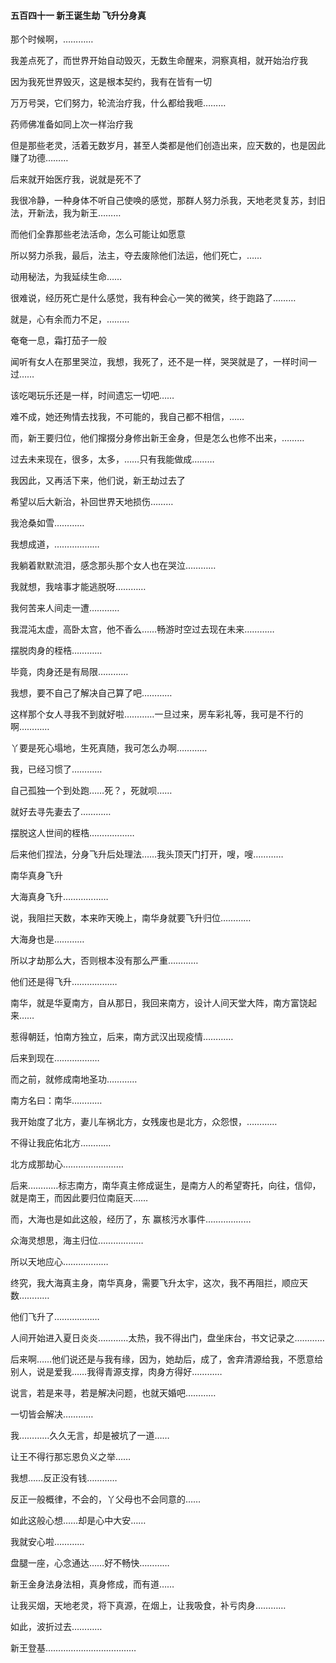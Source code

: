 #### 五百四十一 新王诞生劫 飞升分身真

那个时候啊，…………

我差点死了，而世界开始自动毁灭，无数生命醒来，洞察真相，就开始治疗我

因为我死世界毁灭，这是根本契约，我有在皆有一切

万万号哭，它们努力，轮流治疗我，什么都给我咂………

药师佛准备如同上次一样治疗我

但是那些老灵，活着无数岁月，甚至人类都是他们创造出来，应天数的，也是因此赚了功德………

后来就开始医疗我，说就是死不了

我很冷静，一种身体不听自己使唤的感觉，那群人努力杀我，天地老灵复苏，封旧法，开新法，我为新王………

而他们全靠那些老法活命，怎么可能让如愿意

所以努力杀我，最后，法主，夺去废除他们法运，他们死亡，……

动用秘法，为我延续生命……


很难说，经历死亡是什么感觉，我有种会心一笑的微笑，终于跑路了………

就是，心有余而力不足，………

奄奄一息，霜打茄子一般

闻听有女人在那里哭泣，我想，我死了，还不是一样，哭哭就是了，一样时间一过……

该吃喝玩乐还是一样，时间遗忘一切吧……

难不成，她还殉情去找我，不可能的，我自己都不相信，……

而，新王要归位，他们撺掇分身修出新王金身，但是怎么也修不出来，………

过去未来现在，很多，太多，……只有我能做成………

我因此，又再活下来，他们说，新王劫过去了

希望以后大新治，补回世界天地损伤………

我沧桑如雪…………

我想成道，………………

我躺着默默流泪，感念那头那个女人也在哭泣…………

我就想，我啥事才能逃脱呀…………

我何苦来人间走一遭…………

我混沌太虚，高卧太宫，他不香么……畅游时空过去现在未来…………

摆脱肉身的桎梏…………


毕竟，肉身还是有局限…………

我想，要不自己了解决自己算了吧…………

这样那个女人寻我不到就好啦…………一旦过来，房车彩礼等，我可是不行的啊…………

丫要是死心塌地，生死真随，我可怎么办啊…………

我，已经习惯了…………

自己孤独一个到处跑……死？，死就呗……

就好去寻先妻去了…………

摆脱这人世间的桎梏………………

后来他们捏法，分身飞升后处理法……我头顶天门打开，嗖，嗖…………

南华真身飞升

大海真身飞升………………

说，我阻拦天数，本来昨天晚上，南华身就要飞升归位…………

大海身也是…………

所以才劫那么大，否则根本没有那么严重…………

他们还是得飞升………………

南华，就是华夏南方，自从那日，我回来南方，设计人间天堂大阵，南方富饶起来……

惹得朝廷，怕南方独立，后来，南方武汉出现疫情…………

后来到现在………………

而之前，就修成南地圣功…………

南方名曰：南华…………

我开始度了北方，妻儿车祸北方，女残废也是北方，众怨恨，…………

不得让我庇佑北方…………

北方成那劫心……………………

后来…………标志南方，南华真主修成诞生，是南方人的希望寄托，向往，信仰，就是南王，而因此要归位南庭天……

而，大海也是如此这般，经历了，东
赢核污水事件………………

众海灵想思，海主归位………………

所以天地应心………………

终究，我大海真主身，南华真身，需要飞升太宇，这次，我不再阻拦，顺应天数…………


他们飞升了………………

人间开始进入夏日炎炎…………太热，我不得出门，盘坐床台，书文记录之…………


后来啊……他们说还是与我有缘，因为，她劫后，成了，舍弃清源给我，不愿意给别人，说是爱我……我得青源支撑，肉身方得好…………

说言，若是来寻，若是解决问题，也就天婚吧…………

一切皆会解决…………

我…………久久无言，却是被坑了一道……

让王不得行那忘恩负义之举……

我想……反正没有钱…………

反正一般概律，不会的，丫父母也不会同意的……

如此这般心想……却是心中大安……


我就安心啦…………

盘腿一座，心念通达……好不畅快…………

新王金身法身法相，真身修成，而有道……

让我买烟，天地老灵，将下真源，在烟上，让我吸食，补亏肉身…………


如此，波折过去…………

新王登基………………………………